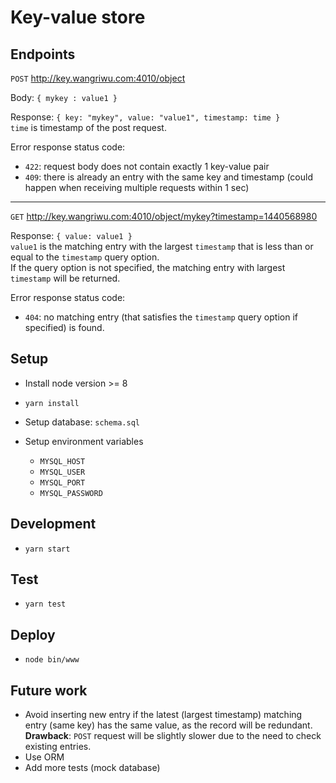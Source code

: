 # Key-value store

## Endpoints

`POST` http://key.wangriwu.com:4010/object

Body: `{ mykey : value1 }`

Response: `{ key: "mykey", value: "value1", timestamp: time }`  
`time` is timestamp of the post request.

Error response status code:

- `422`: request body does not contain exactly 1 key-value pair
- `409`: there is already an entry with the same key and timestamp (could happen when receiving multiple requests within 1 sec)

---

`GET` http://key.wangriwu.com:4010/object/mykey?timestamp=1440568980

Response: `{ value: value1 }`  
`value1` is the matching entry with the largest `timestamp` that is less than or equal to the `timestamp` query option.  
If the query option is not specified, the matching entry with largest `timestamp` will be returned.

Error response status code:

- `404`: no matching entry (that satisfies the `timestamp` query option if specified) is found.

## Setup

- Install node version >= 8
- `yarn install`
- Setup database: `schema.sql`
- Setup environment variables

  - `MYSQL_HOST`
  - `MYSQL_USER`
  - `MYSQL_PORT`
  - `MYSQL_PASSWORD`

## Development

- `yarn start`

## Test

- `yarn test`

## Deploy

- `node bin/www`

## Future work

- Avoid inserting new entry if the latest (largest timestamp) matching entry (same key) has the same value, as the record will be redundant.  
  **Drawback**: `POST` request will be slightly slower due to the need to check existing entries.
- Use ORM
- Add more tests (mock database)

